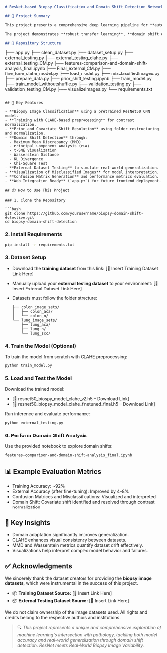 
```markdown
# ResNet-based Biopsy Classification and Domain Shift Detection Network

## 🔬 Project Summary

This project presents a comprehensive deep learning pipeline for **automated classification of biopsy images** using a **ResNet50-based Convolutional Neural Network (CNN)** and rigorous **domain shift analysis**. It leverages histopathological biopsy image data across lung and colon tissues to classify subtypes (e.g., adenocarcinoma, squamous cell carcinoma, normal) and examines domain shifts between training and external datasets using **statistical and geometric techniques** such as **MMD, PCA, t-SNE, Wasserstein Distance, KL Divergence, and Chi-Square tests**.

The project demonstrates **robust transfer learning**, **domain shift detection**, and **fine-tuning** for improved generalization. Extensive evaluations validate model performance and adaptability to unseen datasets, simulating real-world clinical conditions.

## 📁 Repository Structure

```

├── app.py
├── clean\_dataset.py
├── dataset\_setup.py
├── external\_testing.py
├── external\_testing\_clahe.py
├── external\_testing\_CM.py
├── features-comparison-and-domain-shift-analysis\_final.ipynb
├── Final\_external\_CM.py
├── fine\_tune\_clahe\_model.py
├── load\_model.py
├── misclassifiedImages.py
├── prepare\_data.py
├── prior\_shift\_testing.ipynb
├── train\_model.py
├── train\_model\_withoutshuffle.py
├── validation\_testing.py
├── validation\_testing\_CM.py
├── visualizeImages.py
└── requirements.txt

````

## 🚀 Key Features

- **Biopsy Image Classification** using a pretrained ResNet50 CNN model.
- **Training with CLAHE-based preprocessing** for contrast normalization.
- **Prior and Covariate Shift Resolution** using folder restructuring and normalization.
- **Domain Shift Detection** through:
  - Maximum Mean Discrepancy (MMD)
  - Principal Component Analysis (PCA)
  - t-SNE Visualization
  - Wasserstein Distance
  - KL Divergence
  - Chi-Square Test
- **External Dataset Testing** to simulate real-world generalization.
- **Visualization of Misclassified Images** for model interpretation.
- **Confusion Matrix Generation** and performance metrics evaluation.
- **Web Integration Ready** (`app.py`) for future frontend deployment.

## 📦 How to Use This Project

### 1. Clone the Repository

```bash
git clone https://github.com/yourusername/biopsy-domain-shift-detection.git
cd biopsy-domain-shift-detection
````

### 2. Install Requirements

```bash
pip install -r requirements.txt
```

### 3. Dataset Setup

* Download the **training dataset** from this link: \[🔗 Insert Training Dataset Link Here]
* Manually upload your **external testing dataset** to your environment: \[🔗 Insert External Dataset Link Here]
* Datasets must follow the folder structure:

  ```
  ├── colon_image_sets/
  │   ├── colon_aca/
  │   └── colon_n/
  └── lung_image_sets/
      ├── lung_aca/
      ├── lung_n/
      └── lung_scc/
  ```

### 4. Train the Model (Optional)

To train the model from scratch with CLAHE preprocessing:

```bash
python train_model.py
```

### 5. Load and Test the Model

Download the trained model:

* \[🔗 resnet50\_biospy\_model\_clahe\_v2.h5 – Download Link]
* \[🔗 resnet50\_biopsy\_model\_clahe\_finetuned\_final.h5 – Download Link]

Run inference and evaluate performance:

```bash
python external_testing.py
```

### 6. Perform Domain Shift Analysis

Use the provided notebook to explore domain shifts:

```bash
features-comparison-and-domain-shift-analysis_final.ipynb
```

## 📊 Example Evaluation Metrics

* Training Accuracy: \~92%
* External Accuracy (after fine-tuning): Improved by 4–8%
* Confusion Matrices and Misclassifications: Visualized and interpreted
* Domain Shift: Covariate shift identified and resolved through contrast normalization

## 🧠 Key Insights

* Domain adaptation significantly improves generalization.
* CLAHE enhances visual consistency between datasets.
* MMD and Wasserstein metrics quantify dataset drift effectively.
* Visualizations help interpret complex model behavior and failures.

## ✅ Acknowledgments

We sincerely thank the dataset creators for providing the **biopsy image datasets**, which were instrumental in the success of this project.

* 📦 **Training Dataset Source:** \[🔗 Insert Link Here]
* 📦 **External Testing Dataset Source:** \[🔗 Insert Link Here]

We do not claim ownership of the image datasets used. All rights and credits belong to the respective authors and institutions.


> 🔍 *This project represents a unique and comprehensive exploration of machine learning's intersection with pathology, tackling both model accuracy and real-world generalization through domain shift detection.*
> *ResNet meets Real-World Biopsy Image Variability.*

```

